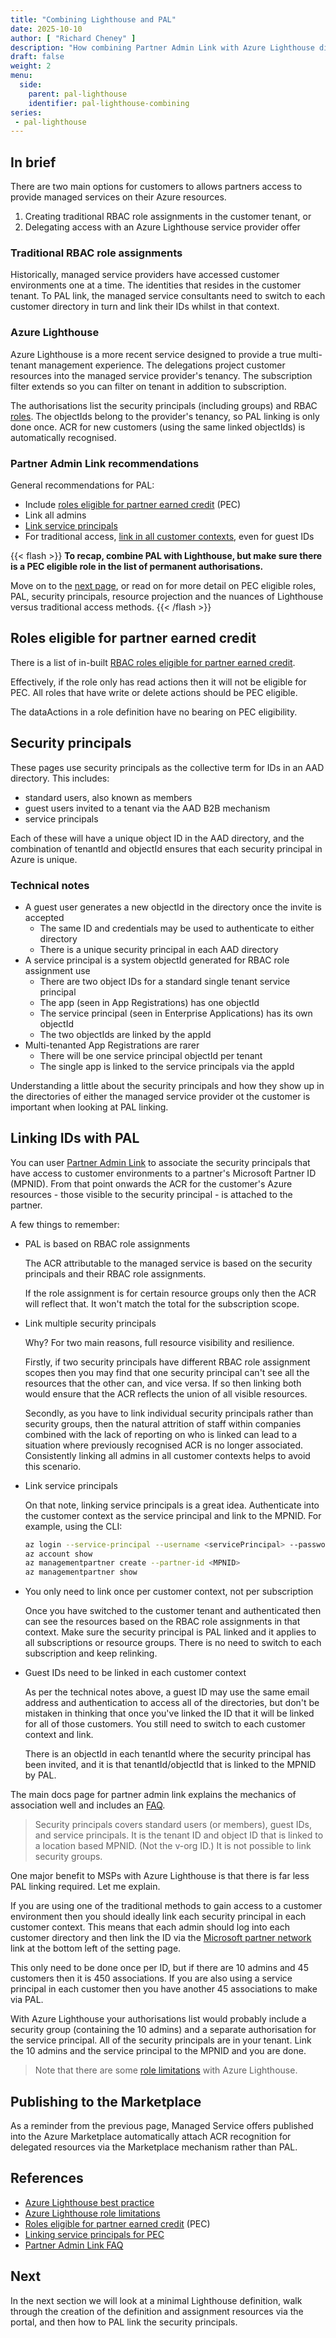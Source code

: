 ```yaml
---
title: "Combining Lighthouse and PAL"
date: 2025-10-10
author: [ "Richard Cheney" ]
description: "How combining Partner Admin Link with Azure Lighthouse differs to traditional access."
draft: false
weight: 2
menu:
  side:
    parent: pal-lighthouse
    identifier: pal-lighthouse-combining
series:
 - pal-lighthouse
---
```


## In brief

There are two main options for customers to allows partners access to provide managed services on their Azure resources.

1. Creating traditional RBAC role assignments in the customer tenant, or
1. Delegating access with an Azure Lighthouse service provider offer

### Traditional RBAC role assignments

Historically, managed service providers have accessed customer environments one at a time. The identities that resides in the customer tenant. To PAL link, the managed service consultants need to switch to each customer directory in turn and link their IDs whilst in that context.

### Azure Lighthouse

Azure Lighthouse is a more recent service designed to provide a true multi-tenant management experience. The delegations project customer resources into the managed service provider's tenancy. The subscription filter extends so you can filter on tenant in addition to subscription.

The authorisations list the security principals (including groups) and RBAC [roles](https://docs.microsoft.com/azure/lighthouse/concepts/tenants-users-roles#role-support-for-azure-lighthouse). The objectIds belong to the provider's tenancy, so PAL linking is only done once. ACR for new customers (using the same linked objectIds) is automatically recognised.

### Partner Admin Link recommendations

General recommendations for PAL:

* Include [roles eligible for partner earned credit](https://docs.microsoft.com/partner-center/azure-roles-perms-pec) (PEC)
* Link all admins
* [Link service principals](https://docs.microsoft.com/azure/lighthouse/how-to/partner-earned-credit)
* For traditional access, [link in all customer contexts](https://docs.microsoft.com/azure/cost-management-billing/manage/link-partner-id#frequently-asked-questions), even for guest IDs

{{< flash >}}
**To recap, combine PAL with Lighthouse, but make sure there is a PEC eligible role in the list of permanent authorisations.**

Move on to the [next page](../minimal), or read on for more detail on PEC eligible roles, PAL, security principals, resource projection and the nuances of Lighthouse versus traditional access methods.
{{< /flash >}}

## Roles eligible for partner earned credit

There is a list of in-built [RBAC roles eligible for partner earned credit](https://docs.microsoft.com/partner-center/azure-roles-perms-pec).

Effectively, if the role only has read actions then it will not be eligible for PEC. All roles that have write or delete actions should be PEC eligible.

The dataActions in a role definition have no bearing on PEC eligibility.

## Security principals

These pages use security principals as the collective term for IDs in an AAD directory. This includes:

* standard users, also known as members
* guest users invited to a tenant via the AAD B2B mechanism
* service principals

Each of these will have a unique object ID in the AAD directory, and the combination of tenantId and objectId ensures that each security principal in Azure is unique.

### Technical notes

* A guest user generates a new objectId in the directory once the invite is accepted
  * The same ID and credentials may be used to authenticate to either directory
  * There is a unique security principal in each AAD directory
* A service principal is a system objectId generated for RBAC role assignment use
  * There are two object IDs for a standard single tenant service principal
  * The app (seen in App Registrations) has one objectId
  * The service principal (seen in Enterprise Applications) has its own objectId
  * The two objectIds are linked by the appId
* Multi-tenanted App Registrations are rarer
  * There will be one service principal objectId per tenant
  * The single app is linked to the service principals via the appId

Understanding a little about the security principals and how they show up in the directories of either the managed service provider ot the customer is important when looking at PAL linking.

## Linking IDs with PAL

You can user [Partner Admin Link](https://aka.ms/partneradminlink) to associate the security principals that have access to customer environments to a partner's Microsoft Partner ID (MPNID). From that point onwards the ACR for the customer's Azure resources - those visible to the security principal - is attached to the partner.

A few things to remember:

* PAL is based on RBAC role assignments

    The ACR attributable to the managed service is based on the security principals and their RBAC role assignments.

    If the role assignment is for certain resource groups only then the ACR will reflect that. It won't match the total for the subscription scope.

* Link multiple security principals

    Why? For two main reasons, full resource visibility and resilience.

    Firstly, if two security principals have different RBAC role assignment scopes then you may find that one security principal can't see all the resources that the other can, and vice versa. If so then linking both would ensure that the ACR reflects the union of all visible resources.

    Secondly, as you have to link individual security principals rather than security groups, then the natural attrition of staff within companies combined with the lack of reporting on who is linked can lead to a situation where previously recognised ACR is no longer associated. Consistently linking all admins in all customer contexts helps to avoid this scenario.

* Link service principals

    On that note, linking service principals is a great idea. Authenticate into the customer context as the service principal and link to the MPNID. For example, using the CLI:

    ```bash
    az login --service-principal --username <servicePrincipal> --password <secret> --tenant <tenantId>
    az account show
    az managementpartner create --partner-id <MPNID>
    az managementpartner show
    ```

* You only need to link once per customer context, not per subscription

    Once you have switched to the customer tenant and authenticated then can see the resources based on the RBAC role assignments in that context. Make sure the security principal is PAL linked and it applies to all subscriptions or resource groups. There is no need to switch to each subscription and keep relinking.

* Guest IDs need to be linked in each customer context

    As per the technical notes above, a guest ID may use the same email address and authentication to access all of the directories, but don't be mistaken in thinking that once you've linked the ID that it will be linked for all of those customers. You still need to switch to each customer context and link.

    There is an objectId in each tenantId where the security principal has been invited, and it is that tenantId/objectId that is linked to the MPNID by PAL.

The main docs page for partner admin link explains the mechanics of association well and includes an [FAQ](https://docs.microsoft.com/azure/cost-management-billing/manage/link-partner-id#frequently-asked-questions).

> Security principals covers standard users (or members), guest IDs, and service principals. It is the tenant ID and object ID that is linked to a location based MPNID. (Not the v-org ID.) It is not possible to link security groups.

One major benefit to MSPs with Azure Lighthouse is that there is far less PAL linking required. Let me explain.

If you are using one of the traditional methods to gain access to a customer environment then you should ideally link each security principal in each customer context. This means that each admin should log into each customer directory and then link the ID via the [Microsoft partner network](https://portal.azure.com/#view/Microsoft_Azure_Billing/ManagementPartnerBlade) link at the bottom left of the setting page.

This only need to be done once per ID, but if there are 10 admins and 45 customers then it is 450 associations. If you are also using a service principal in each customer then you have another 45 associations to make via PAL.

With Azure Lighthouse your authorisations list would probably include a security group (containing the 10 admins) and a separate authorisation for the service principal. All of the security principals are in your tenant. Link the 10 admins and the service principal to the MPNID and you are done.

> Note that there are some [role limitations](https://docs.microsoft.com/azure/lighthouse/concepts/tenants-users-roles#role-support-for-azure-lighthouse) with Azure Lighthouse.

## Publishing to the Marketplace

As a reminder from the previous page, Managed Service offers published into the Azure Marketplace automatically attach ACR recognition for delegated resources via the Marketplace mechanism rather than PAL.

## References

* [Azure Lighthouse best practice](https://docs.microsoft.com/azure/lighthouse/concepts/tenants-users-roles#best-practices-for-defining-users-and-roles)
* [Azure Lighthouse role limitations](https://docs.microsoft.com/azure/lighthouse/concepts/tenants-users-roles#role-support-for-azure-lighthouse)
* [Roles eligible for partner earned credit](https://docs.microsoft.com/partner-center/azure-roles-perms-pec) (PEC)
* [Linking service principals for PEC](https://docs.microsoft.com/azure/lighthouse/how-to/partner-earned-credit)
* [Partner Admin Link FAQ](https://docs.microsoft.com/azure/cost-management-billing/manage/link-partner-id#frequently-asked-questions)

## Next

In the next section we will look at a minimal Lighthouse definition, walk through the creation of the definition and assignment resources via the portal, and then how to PAL link the security principals.
